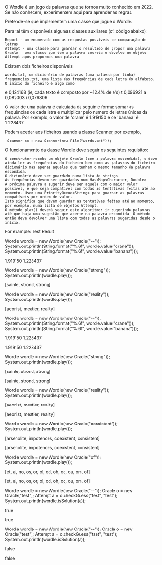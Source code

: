 O Wordle é um jogo de palavras que se tornou muito conhecido em 2022. Se não conhecem, experimentem aqui para aprender as regras.

Pretende-se que implementem uma classe que jogue o Wordle.

Para tal têm disponíveis algumas classes auxiliares (cf. código abaixo):

    Report - um enumerado com as respostas possíveis de comparação de letras
    Attempt - uma classe para guardar o resultado de propor uma palavra
    Oracle - uma classe que tem a palavra secreta e devolve um objeto Attempt após propormos uma palavra

Existem dois ficheiros disponíveis

    words.txt, um dicionário de palavras (uma palavra por linha)
    frequencies.txt, uma lista das frequências de cada letra do alfabeto. O início do ficheiro é algo como

e 0,124168  (ie, cada texto é composto por ~12.4% de e's)
t 0,096921
a 0,082003
i 0,076806

O valor de uma palavra é calculada da seguinte forma: somar as frequências de cada letra e multiplicar pelo número de letras únicas da palavra. Por exemplo, o valor de 'crane' é 1.919150 e de 'banana' é 1.228437.

Podem aceder aos ficheiros usando a classe Scanner, por exemplo,

     Scanner sc = new Scanner(new File("words.txt"));

 

O funcionamento da classe Wordle deve seguir os seguintes requisitos:

    O construtor recebe um objeto Oracle (com a palavra escondida), e deve ainda ler as frequências do ficheiro bem como as palavras do ficheiro dicionário mas apenas aquelas que tenham o mesmo tamanho da palavra escondida.
    O dicionário deve ser guardado numa lista de strings
    As frequências devem ser guardadas num HashMap<Character, Double>
    A próxima palavra a sugerir deve ser aquela com o maior valor possível, e que seja compatível com todas as tentativas feitas até ao momento. Usem uma PriorityQueue<String> para guardar as palavras compatíveis por ordem de valor.
    Isto significa que devem guardar as tentativas feitas até ao momento, por exemplo, numa lista de objetos Attempt.
    O método play() deverá seguir este algoritmo: ir sugerindo palavras até que haja uma sugestão que acerte na palavra escondida. O método então deve devolver uma lista com todas as palavras sugeridas desde o início.

For example:
Test 	Result

Wordle wordle = new Wordle(new Oracle("--"));
System.out.println(String.format("%.6f", wordle.value("crane")));
System.out.println(String.format("%.6f", wordle.value("banana")));

	

1.919150
1.228437

Wordle wordle = new Wordle(new Oracle("strong"));
System.out.println(wordle.play());

	

[sainte, strond, strong]

Wordle wordle = new Wordle(new Oracle("reality"));
System.out.println(wordle.play());

	

[aeonist, meatier, reality]

Wordle wordle = new Wordle(new Oracle("--"));
System.out.println(String.format("%.6f", wordle.value("crane")));
System.out.println(String.format("%.6f", wordle.value("banana")));

	

1.919150
1.228437

	

1.919150
1.228437

	
	

Wordle wordle = new Wordle(new Oracle("strong"));
System.out.println(wordle.play());

	

[sainte, strond, strong]

	

[sainte, strond, strong]

	
	

Wordle wordle = new Wordle(new Oracle("reality"));
System.out.println(wordle.play());

	

[aeonist, meatier, reality]

	

[aeonist, meatier, reality]

	
	

Wordle wordle = new Wordle(new Oracle("consistent"));
System.out.println(wordle.play());

	

[arsenolite, impotences, coexistent, consistent]

	

[arsenolite, impotences, coexistent, consistent]

	
	

Wordle wordle = new Wordle(new Oracle("of"));
System.out.println(wordle.play());

	

[et, ai, no, os, or, ol, od, oh, oc, ou, om, of]

	

[et, ai, no, os, or, ol, od, oh, oc, ou, om, of]

	
	

Wordle wordle = new Wordle(new Oracle("--"));
Oracle o = new Oracle("test");
Attempt a = o.checkGuess("test", "test");
System.out.println(wordle.isSolution(a));

	

true

	

true

	
	

Wordle wordle = new Wordle(new Oracle("--"));
Oracle o = new Oracle("test");
Attempt a = o.checkGuess("tset", "test");
System.out.println(wordle.isSolution(a));

	

false

	

false
